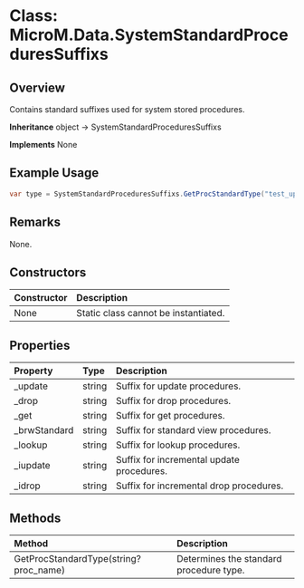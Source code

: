 # Class: MicroM.Data.SystemStandardProceduresSuffixs
## Overview
Contains standard suffixes used for system stored procedures.

**Inheritance**
object -> SystemStandardProceduresSuffixs

**Implements**
None

## Example Usage
```csharp
var type = SystemStandardProceduresSuffixs.GetProcStandardType("test_update");
```
## Remarks
None.

## Constructors
| Constructor | Description |
|:------------|:-------------|
| None | Static class cannot be instantiated. |

## Properties
| Property | Type | Description |
|:------------|:-------------|:-------------|
| _update | string | Suffix for update procedures. |
| _drop | string | Suffix for drop procedures. |
| _get | string | Suffix for get procedures. |
| _brwStandard | string | Suffix for standard view procedures. |
| _lookup | string | Suffix for lookup procedures. |
| _iupdate | string | Suffix for incremental update procedures. |
| _idrop | string | Suffix for incremental drop procedures. |

## Methods
| Method | Description |
|:------------|:-------------|
| GetProcStandardType(string? proc_name) | Determines the standard procedure type. |

